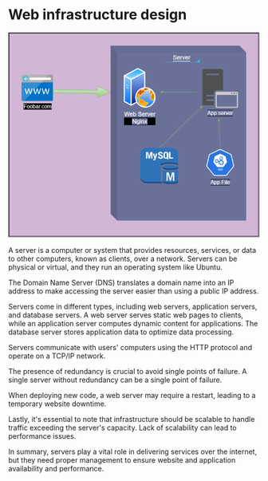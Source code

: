 <h1>Web infrastructure design</h1>

![exo0](Task0.png)


<p>A server is a computer or system that provides resources, services, or data to other computers, known as clients, over a network. Servers can be physical or virtual, and they run an operating system like Ubuntu.

The Domain Name Server (DNS) translates a domain name into an IP address to make accessing the server easier than using a public IP address.

Servers come in different types, including web servers, application servers, and database servers. A web server serves static web pages to clients, while an application server computes dynamic content for applications. The database server stores application data to optimize data processing.

Servers communicate with users' computers using the HTTP protocol and operate on a TCP/IP network.

The presence of redundancy is crucial to avoid single points of failure. A single server without redundancy can be a single point of failure.

When deploying new code, a web server may require a restart, leading to a temporary website downtime.

Lastly, it's essential to note that infrastructure should be scalable to handle traffic exceeding the server's capacity. Lack of scalability can lead to performance issues.

In summary, servers play a vital role in delivering services over the internet, but they need proper management to ensure website and application availability and performance.</p>


